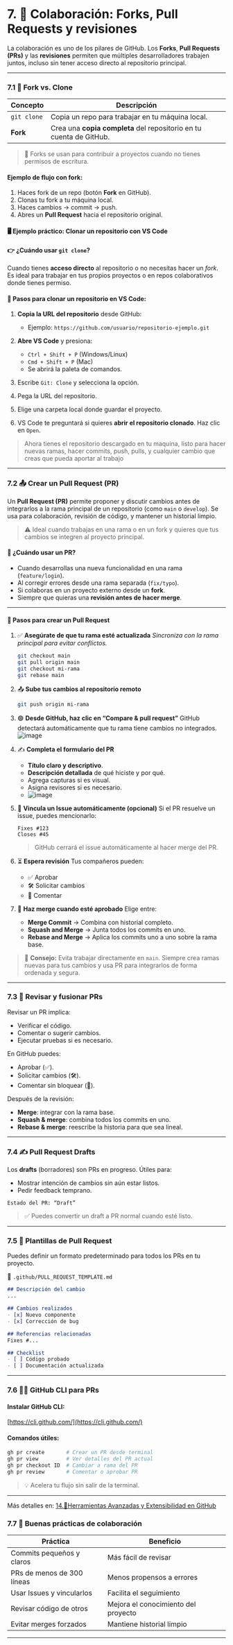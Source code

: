 # 7. 🤝 Colaboración: Forks, Pull Requests y revisiones

La colaboración es uno de los pilares de GitHub. Los **Forks**, **Pull Requests (PRs)** y las **revisiones** permiten que múltiples desarrolladores trabajen juntos, incluso sin tener acceso directo al repositorio principal.

---

### 7.1 🍴 Fork vs. Clone

| Concepto    | Descripción                                                         |
| ----------- | ------------------------------------------------------------------- |
| `git clone` | Copia un repo para trabajar en tu máquina local.                    |
| **Fork**    | Crea una **copia completa** del repositorio en tu cuenta de GitHub. |

> 🔁 Forks se usan para contribuir a proyectos cuando no tienes permisos de escritura.

#### Ejemplo de flujo con fork:

1. Haces fork de un repo (botón **Fork** en GitHub).
2. Clonas tu fork a tu máquina local.
3. Haces cambios → commit → push.
4. Abres un **Pull Request** hacia el repositorio original.

#### 🖥️ Ejemplo práctico: Clonar un repositorio con VS Code

#### 👉 ¿Cuándo usar `git clone`?

Cuando tienes **acceso directo** al repositorio o no necesitas hacer un *fork*. Es ideal para trabajar en tus propios proyectos o en repos colaborativos donde tienes permiso.

#### 🔧 Pasos para clonar un repositorio en VS Code:

1. **Copia la URL del repositorio** desde GitHub:

   * Ejemplo: `https://github.com/usuario/repositorio-ejemplo.git`

2. **Abre VS Code** y presiona:

   * `Ctrl + Shift + P` (Windows/Linux)
   * `Cmd + Shift + P` (Mac)
   * Se abrirá la paleta de comandos.

3. Escribe `Git: Clone` y selecciona la opción.

4. Pega la URL del repositorio.

5. Elige una carpeta local donde guardar el proyecto.

6. VS Code te preguntará si quieres **abrir el repositorio clonado**. Haz clic en `Open`.

> Ahora tienes el repositorio descargado en tu maquina, listo para hacer nuevas ramas, hacer commits, push, pulls, y cualquier cambio que creas que pueda aportar al trabajo

---

### 7.2 📤 Crear un Pull Request (PR)

Un **Pull Request (PR)** permite proponer y discutir cambios antes de integrarlos a la rama principal de un repositorio (como `main` o `develop`).
Se usa para colaboración, revisión de código, y mantener un historial limpio.

> ⚠️ Ideal cuando trabajas en una rama o en un fork y quieres que tus cambios se integren al proyecto principal.

#### 🔹 ¿Cuándo usar un PR?

* Cuando desarrollas una nueva funcionalidad en una rama (`feature/login`).
* Al corregir errores desde una rama separada (`fix/typo`).
* Si colaboras en un proyecto externo desde un **fork**.
* Siempre que quieras una **revisión antes de hacer merge**.

---

#### 🔹 Pasos para crear un Pull Request

1. ✅ **Asegúrate de que tu rama esté actualizada**
   *Sincroniza con la rama principal para evitar conflictos.*

   ```bash
   git checkout main
   git pull origin main
   git checkout mi-rama
   git rebase main
   ```

2. 📤 **Sube tus cambios al repositorio remoto**

   ```bash
   git push origin mi-rama
   ```

3. 🟢 **Desde GitHub, haz clic en “Compare & pull request”**
   GitHub detectará automáticamente que tu rama tiene cambios no integrados.
   ![image](https://github.com/user-attachments/assets/a280f588-360e-4705-bda9-bbd4d95c626e)

5. ✍️ **Completa el formulario del PR**

   * **Título claro y descriptivo**.
   * **Descripción detallada** de qué hiciste y por qué.
   * Agrega capturas si es visual.
   * Asigna revisores si es necesario.
   * ![image](https://github.com/user-attachments/assets/f2828e73-6d4e-483f-a4a0-c97134a6bec8)

6. 🔗 **Vincula un Issue automáticamente (opcional)**
   Si el PR resuelve un issue, puedes mencionarlo:

   ```
   Fixes #123
   Closes #45
   ```

   > GitHub cerrará el issue automáticamente al hacer merge del PR.

7. ⏳ **Espera revisión**
   Tus compañeros pueden:

   * ✅ Aprobar
   * 🛠️ Solicitar cambios
   * 💬 Comentar

8. 🔀 **Haz merge cuando esté aprobado**
   Elige entre:

   * **Merge Commit** → Combina con historial completo.
   * **Squash and Merge** → Junta todos los commits en uno.
   * **Rebase and Merge** → Aplica los commits uno a uno sobre la rama base.

> 🧼 **Consejo:** Evita trabajar directamente en `main`. Siempre crea ramas nuevas para tus cambios y usa PR para integrarlos de forma ordenada y segura.

---

### 7.3 🧪 Revisar y fusionar PRs

Revisar un PR implica:

* Verificar el código.
* Comentar o sugerir cambios.
* Ejecutar pruebas si es necesario.

En GitHub puedes:

* Aprobar (✅).
* Solicitar cambios (🛠️).
* Comentar sin bloquear (💬).

Después de la revisión:

* **Merge**: integrar con la rama base.
* **Squash & merge**: combina todos los commits en uno.
* **Rebase & merge**: reescribe la historia para que sea lineal.

---

### 7.4 ✍️ Pull Request Drafts

Los **drafts** (borradores) son PRs en progreso. Útiles para:

* Mostrar intención de cambios sin aún estar listos.
* Pedir feedback temprano.

```text
Estado del PR: “Draft”
```

> ✅ Puedes convertir un draft a PR normal cuando esté listo.

---

### 7.5 📄 Plantillas de Pull Request

Puedes definir un formato predeterminado para todos los PRs en tu proyecto.

📁 `.github/PULL_REQUEST_TEMPLATE.md`

```markdown
## Descripción del cambio
...

## Cambios realizados
- [x] Nuevo componente
- [x] Corrección de bug

## Referencias relacionadas
Fixes #...

## Checklist
- [ ] Código probado
- [ ] Documentación actualizada
```

---

### 7.6 🧑‍💻 GitHub CLI para PRs

#### Instalar GitHub CLI:

[https://cli.github.com/](https://cli.github.com/)

#### Comandos útiles:

```bash
gh pr create       # Crear un PR desde terminal
gh pr view         # Ver detalles del PR actual
gh pr checkout ID  # Cambiar a rama del PR
gh pr review       # Comentar o aprobar PR
```

> 💡 Acelera tu flujo sin salir de la terminal.

---
Más detalles en: [14.🔧Herramientas Avanzadas y Extensibilidad en GitHub](14-herramientas.md)
### 7.7 🧠 Buenas prácticas de colaboración

| Práctica                   | Beneficio                           |
| -------------------------- | ----------------------------------- |
| Commits pequeños y claros  | Más fácil de revisar                |
| PRs de menos de 300 líneas | Menos propensos a errores           |
| Usar Issues y vincularlos  | Facilita el seguimiento             |
| Revisar código de otros    | Mejora el conocimiento del proyecto |
| Evitar merges forzados     | Mantiene historial limpio           |

---
